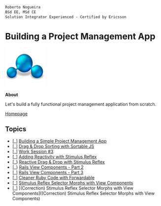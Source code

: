 ```
Roberto Nogueira  
BSd EE, MSd CE
Solution Integrator Experienced - Certified by Ericsson
```
# Building a Project Management App

![project image](images/project.png)

**About**

Let's build a fully functional project management application from scratch.

[Homepage](https://www.techmaker.tv/series/building-a-project-management-app-from-scratch)

## Topics

* [_] [Building a Simple Project Management App](https://www.techmaker.tv/members/series/building-a-project-management-app-from-scratch/contents/building-a-simple-project-management-app)
* [_] [Drag & Drop Sorting with Sortable JS](https://www.techmaker.tv/members/series/building-a-project-management-app-from-scratch/contents/drag-drop-sorting-with-sortable-js)
* [_] [Work Session #3](https://www.techmaker.tv/members/series/building-a-project-management-app-from-scratch/contents/work-session-3-412390c7-3a09-4a2e-b129-9e1e12207579)
* [_] [Adding Reactivity with Stimulus Reflex](https://www.techmaker.tv/members/series/building-a-project-management-app-from-scratch/contents/adding-reactivity-with-stimulus-reflex)
* [_} [Reactive Drag & Drop with Stimulus Reflex](https://www.techmaker.tv/members/series/building-a-project-management-app-from-scratch/contents/reactive-drag-drop-with-stimulus-reflex)
* [_} [Rails View Components - Part 2](https://www.techmaker.tv/members/series/building-a-project-management-app-from-scratch/contents/rails-view-components-part-2)
* [_] [Rails View Components - Part 3](https://www.techmaker.tv/members/series/building-a-project-management-app-from-scratch/contents/rails-view-components-part-3)
* [_] [Cleaner Ruby Code with Forwardable](https://www.techmaker.tv/members/series/building-a-project-management-app-from-scratch/contents/cleaner-ruby-code-with-forwardable)
* [_] [Stimulus Reflex Selector Morphs with View Components](https://www.techmaker.tv/members/series/building-a-project-management-app-from-scratch/contents/stimulus-reflex-selector-morphs-with-view-components)
* [_] [(Correction) Stimulus Reflex Selector Morphs with View Components]((Correction) Stimulus Reflex Selector Morphs with View Components)